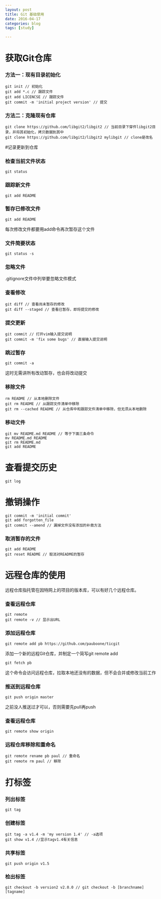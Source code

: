 ```yaml
---
layout: post
title: Git 基础使用
date: 2016-04-17
categories: blog
tags: [study]

---
```


# 获取Git仓库

### 方法一：现有目录初始化

	git init // 初始化
	git add *.c // 跟踪文件
	git add LICENCSE // 跟踪文件
	git commit -m 'initial project version' // 提交
	
### 方法二：克隆现有仓库

	git clone https://github.com/libgit2/libgit2 // 当前目录下穿件libgit2目录，并将其初始化，拷贝数据到其中
	git clone https://github.com/libgit2/libgit2 mylibgit // clone是改名
	
#记录更新到仓库

### 检查当前文件状态

	git status
	
### 跟踪新文件

	git add README
	
### 暂存已修改文件

	git add README

每次修改文件都要用add命令再次暂存这个文件

### 文件简要状态

	git status -s
	
### 忽略文件

.gitignore文件中列举要忽略文件模式	

### 查看修改

	git diff // 查看尚未暂存的修改
	git diff --staged // 查看已暂存，即将提交的修改
	
### 提交更新

	git commit // 打开vim输入提交说明
	git commit -m 'fix some bugs' // 直接输入提交说明
	
### 跳过暂存

	git commit -a
	
这时无需讲所有改动暂存，也会将改动提交

### 移除文件

	rm README // 从本地删除文件
	git rm README // 从跟踪文件清单中移除
	git rm --cached README // 从仓库中和跟踪文件清单中移除，但无须从本地删除
	
### 移动文件

	git mv README.md README // 等于下面三条命令
	mv README.md README
	git rm README.md
	git add README
	
# 查看提交历史

	git log
	
# 撤销操作

	git commit -m 'initial commit'
	git add forgotten_file
	git commit --amend // 漏掉文件没有添加的补救方法
	
### 取消暂存的文件

	git add README
	git reset README // 取消对README的暂存
	
# 远程仓库的使用

远程仓库指托管在因特网上的项目的版本库，可以有好几个远程仓库。

### 查看远程仓库

	git remote
	git remote -v // 显示出URL
	
### 添加远程仓库

	git remote add pb https://github.com/pauboone/ticgit
	
添加一个新的远程Git仓库，并制定一个简写git remote add <shortname> <url>

	git fetch pb
	
这个命令会访问远程仓库，拉取本地还没有的数据，但不会合并或修改当前工作

### 推送到远程仓库

	git push origin master
	
之前没人推送过才可以，否则需要先pull再push

### 查看远程仓库

	git remote show origin
	
### 远程仓库移除和重命名

	git remote rename pb paul // 重命名
	git remote rm paul // 移除
	
# 打标签

### 列出标签

	git tag
	
### 创建标签

	git tag -a v1.4 -m 'my version 1.4' // -a选项
	git show v1.4 //显示tagv1.4有关信息
	
### 共享标签

	git push origin v1.5
	
### 检出标签

	git checkout -b version2 v2.0.0 // git checkout -b [branchname] [tagname]